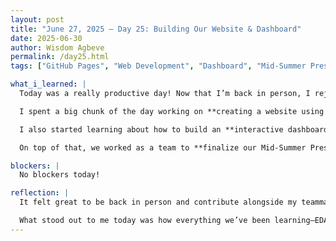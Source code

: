 ```yaml
---
layout: post
title: "June 27, 2025 – Day 25: Building Our Website & Dashboard"
date: 2025-06-30
author: Wisdom Agbeve
permalink: /day25.html
tags: ["GitHub Pages", "Web Development", "Dashboard", "Mid-Summer Presentation", "Python", "Teamwork"]

what_i_learned: |
  Today was a really productive day! Now that I’m back in person, I rejoined my team and we made strong progress across several parts of our project.

  I spent a big chunk of the day working on **creating a website using GitHub Pages** to showcase our research project. I learned how to organize posts using Markdown, customize page layouts, and connect everything using Jekyll. It was exciting to see our updates and documentation take shape in a more visual format that we can share with others.

  I also started learning about how to build an **interactive dashboard**. The idea is to visualize our flight delay predictions in a way that’s easy for users to interact with.

  On top of that, we worked as a team to **finalize our Mid-Summer Presentation**. We're still making changes and improving our final presentation for clarity and flow.

blockers: |
  No blockers today!

reflection: |
  It felt great to be back in person and contribute alongside my teammates again. Being physically present made it easier to collaborate, ask quick questions, and share ideas in real time. Seeing our work come together in both the presentation and the website reminded me how far we’ve come since Week 1. 

  What stood out to me today was how everything we’ve been learning—EDA, modeling, presentation skills, even Markdown—is now coming together in a meaningful way. I’m especially excited to continue developing the dashboard — it’s a cool intersection of data science and communication. Tomorrow, I hope to add more interactive features and get feedback from others on how we can improve usability.
---
```

